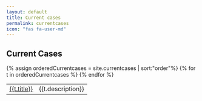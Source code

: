 ```yaml
---
layout: default
title: Current cases
permalink: currentcases
icon: "fas fa-user-md"
---
```

## Current Cases


<table class="table table-striped">
<tbody>
{% assign orderedCurrentcases = site.currentcases | sort:"order"%}
{% for t in orderedCurrentcases %}
  <tr>
    <td><a href="{{t.url}}">{{t.title}}</a></td>
    <td>{{t.description}}</td>
  </tr>
{% endfor %}
</tbody>
</table>
